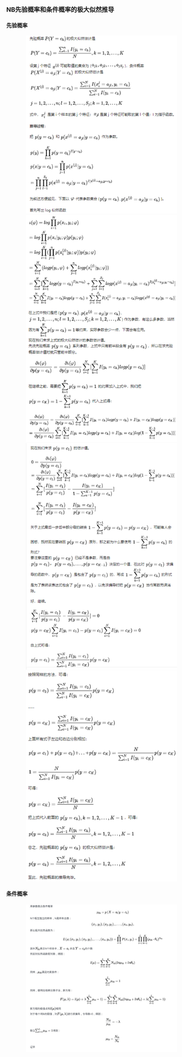 ### NB先验概率和条件概率的极大似然推导  
#### 先验概率
<div align=center><img src="./pics/NB先验1.png" width="400"/></div>  
  
<div align=center><img src="./pics/NB先验2.png" width="400"/></div>  
  
<div align=center><img src="./pics/NB先验3.png" width="400"/></div>  
  
<div align=center><img src="./pics/NB先验4.png" width="400"/></div>  
  
#### 条件概率
<div align=center><img src="./pics/NB条件概率极大似然估计.jpg" width="400"/></div>  
  